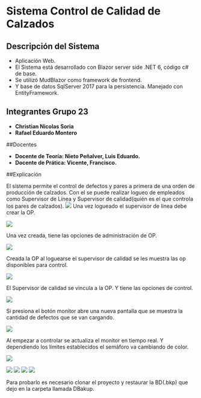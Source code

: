 # Sistema Control de Calidad de Calzados

## Descripción del Sistema

- Aplicación Web.
- El Sistema está desarrollado con Blazor server side .NET 6, código c# de base. 
- Se utilizó MudBlazor como framework de frontend.
- Y base de datos SqlServer 2017 para la persistencia. Manejado con EntityFramework.

## Integrantes Grupo 23
- **Christian Nicolas Soria**
- **Rafael Eduardo Montero**

##Docentes
- **Docente de Teoría: Nieto Peñalver, Luis Eduardo.**
- **Docente de Prática: Vicente, Francisco.**

##Explicación

El sistema permite el control de defectos y pares a primera de una orden de producción de calzados. Con el se puede realizar logueo de empleados como Supervisor de Línea y Supervisor de calidad(quién es el que controla los pares de calzados).
![](https://i.ibb.co/vHG151H/login.png)
Una vez logueado el supervisor de línea debe crear la OP.

![](https://i.ibb.co/WxKYRv4/CrearOP.png)

Una vez creada, tiene las opciones de administración de OP.

![](https://i.ibb.co/K6YwCMN/OPCreada.png)


Creada la OP al loguearse el supervisor de calidad se les muestra las op disponibles para control.

![](https://i.ibb.co/Jp0KwkW/OPDisponibles.png)

El Supervisor de calidad se vincula a la OP. Y tiene las opciones de control.

![](https://i.ibb.co/vjRxwW5/Control-OP.png)

Si presiona el botón monitor abre una nueva pantalla que se muestra la cantidad de defectos que se van cargando.

![](https://i.ibb.co/YcWf076/Monitor-Sin-Defectos.png)

Al empezar a controlar se actualiza el monitor en tiempo real. Y dependiendo los límites establecidos el semáforo va cambiando de color.

![](https://i.ibb.co/r0ZfW42/Control-OP1.png)   

![](https://i.ibb.co/FgD7sJW/Monitor-Con-Defectos.png)
![](https://i.ibb.co/qrP12PW/Monitor-Con-Defectos1.png) ![](https://i.ibb.co/ftrLcpq/Monitor-Con-Defectos2.png) ![](https://i.ibb.co/YcWf076/Monitor-Sin-Defectos.png)

Para probarlo es necesario clonar el proyecto y restaurar la BD(.bkp) que dejo en la carpeta llamada DBakup.